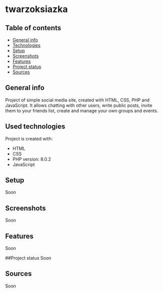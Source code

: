 # twarzoksiazka

## Table of contents
* [General info](#general-info)
* [Technologies](#technologies)
* [Setup](#setup)
* [Screenshots](#screenshots)
* [Features](#features)
* [Project status](#project-status)
* [Sources](#sources)

## General info
Project of simple social media site, created with HTML, CSS, PHP and JavaScript. It allows chatting with other users, write public posts, invite them to your friends list, create and manage your own groups and events.

## Used technologies
Project is created with:
* HTML
* CSS
* PHP version: 8.0.2
* JavaScript

## Setup
Soon

## Screenshots
Soon

## Features
Soon

##Project status
Soon

## Sources
Soon
